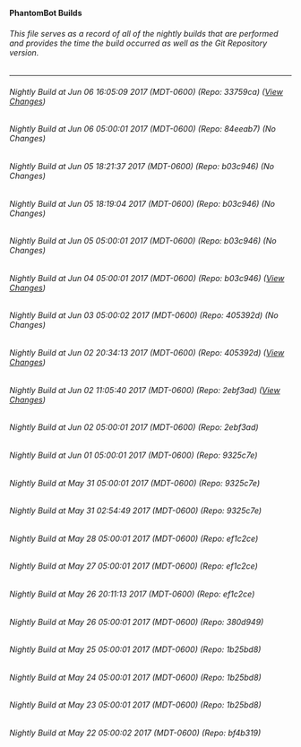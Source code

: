 **PhantomBot Builds**

###### This file serves as a record of all of the nightly builds that are performed and provides the time the build occurred as well as the Git Repository version.
-------------------------------------------------------------------------------------------------------------
###### Nightly Build at Jun 06 16:05:09 2017 (MDT-0600) (Repo: 33759ca) ([View Changes](https://github.com/PhantomBot/PhantomBot/compare/84eeab7...33759ca))
###### Nightly Build at Jun 06 05:00:01 2017 (MDT-0600) (Repo: 84eeab7) (No Changes)
###### Nightly Build at Jun 05 18:21:37 2017 (MDT-0600) (Repo: b03c946) (No Changes)
###### Nightly Build at Jun 05 18:19:04 2017 (MDT-0600) (Repo: b03c946) (No Changes)
###### Nightly Build at Jun 05 05:00:01 2017 (MDT-0600) (Repo: b03c946) (No Changes)
###### Nightly Build at Jun 04 05:00:01 2017 (MDT-0600) (Repo: b03c946) ([View Changes](https://github.com/PhantomBot/PhantomBot/compare/405392d...b03c946))
###### Nightly Build at Jun 03 05:00:02 2017 (MDT-0600) (Repo: 405392d) (No Changes)
###### Nightly Build at Jun 02 20:34:13 2017 (MDT-0600) (Repo: 405392d) ([View Changes](https://github.com/PhantomBot/PhantomBot/compare/2ebf3ad...405392d))
###### Nightly Build at Jun 02 11:05:40 2017 (MDT-0600) (Repo: 2ebf3ad) ([View Changes](https://github.com/PhantomBot/PhantomBot/compare/9325c7e...2ebf3ad))
###### Nightly Build at Jun 02 05:00:01 2017 (MDT-0600) (Repo: 2ebf3ad)
###### Nightly Build at Jun 01 05:00:01 2017 (MDT-0600) (Repo: 9325c7e)
###### Nightly Build at May 31 05:00:01 2017 (MDT-0600) (Repo: 9325c7e)
###### Nightly Build at May 31 02:54:49 2017 (MDT-0600) (Repo: 9325c7e)
###### Nightly Build at May 28 05:00:01 2017 (MDT-0600) (Repo: ef1c2ce)
###### Nightly Build at May 27 05:00:01 2017 (MDT-0600) (Repo: ef1c2ce)
###### Nightly Build at May 26 20:11:13 2017 (MDT-0600) (Repo: ef1c2ce)
###### Nightly Build at May 26 05:00:01 2017 (MDT-0600) (Repo: 380d949)
###### Nightly Build at May 25 05:00:01 2017 (MDT-0600) (Repo: 1b25bd8)
###### Nightly Build at May 24 05:00:01 2017 (MDT-0600) (Repo: 1b25bd8)
###### Nightly Build at May 23 05:00:01 2017 (MDT-0600) (Repo: 1b25bd8)
###### Nightly Build at May 22 05:00:02 2017 (MDT-0600) (Repo: bf4b319)
